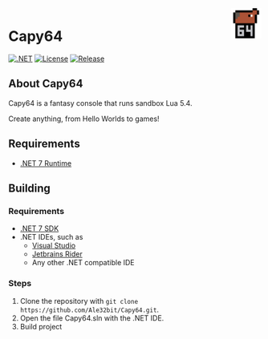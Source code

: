 <a href="https://capy64.alexdevs.me">
    <img src="https://raw.githubusercontent.com/Ale32bit/Capy64-docs/main/docs/assets/logo.png" alt="Capy64 Logo" title="Capy64" align="right" height="60" />
</a>

# Capy64

[![.NET](https://github.com/Ale32bit/Capy64/actions/workflows/dotnet.yml/badge.svg)](https://github.com/Ale32bit/Capy64/actions/workflows/dotnet.yml)
[![License](https://img.shields.io/github/license/Ale32bit/Capy64)](https://github.com/Ale32bit/Capy64/blob/main/LICENSE)
[![Release](https://img.shields.io/github/v/release/Ale32bit/Capy64?include_prereleases)](https://github.com/Ale32bit/Capy64/releases)

## About Capy64

Capy64 is a fantasy console that runs sandbox Lua 5.4.

Create anything, from Hello Worlds to games!

## Requirements

* [.NET 7 Runtime](https://dotnet.microsoft.com/en-us/download/dotnet/7.0)

## Building

### Requirements

* [.NET 7 SDK](https://dotnet.microsoft.com/en-us/download/dotnet/7.0)
* .NET IDEs, such as
  * [Visual Studio](https://visualstudio.microsoft.com/)
  * [Jetbrains Rider](https://www.jetbrains.com/rider/)
  * Any other .NET compatible IDE

### Steps

1. Clone the repository with `git clone https://github.com/Ale32bit/Capy64.git`.
2. Open the file Capy64.sln with the .NET IDE.
3. Build project
